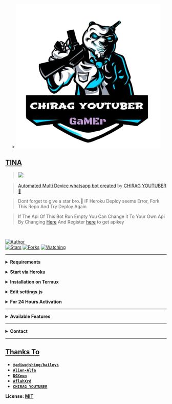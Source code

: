 <p align="center">
> <a href="https://youtu.be/c/chiragyoutuber"><img src="logo.jpg" alt="CHIRAG YOUTUBER" width="450" />

</p>

## TINA

> <a href="https://youtu.be/c/chiragyoutuber"><img src="https://img.shields.io/badge/CHANNEL-SUBSCRIBE-ff0000?style=for-the-badge&logo=youtube&logoColor=ff000000&link=https://www.youtube.com/c/BOTINDO" /><br>

> [Automated Multi Device whatsapp bot created](https://github.com/LOSTHACKEROFC/TINA) by [CHIRAG YOUTUBER 🥵](github.com/LOSTHACKEROFC)

> Dont forget to give a star bro.🥲 IF Heroku Deploy seems Error, Fork This Repo And Try Deploy Again

> If The Api Of This Bot Run Empty You Can Change it To Your Own Api By Changing [Here](https://github.com/LOSTHACKEROFC/TINA/blob/master/settings.js#L18) And Register [here](https://zenzapis.xyz/) to get apikey


</br>

<a href="https://github.com/LOSTHACKEROFC"><img title="Author" src="https://img.shields.io/badge/Author-CHIRAG YOUTUBER-blue.svg?color=54aeff&style=for-the-badge&logo=github" /></a>  
<a href="https://github.com/LOSTHACKEROFC/TINA"><img title="Stars" src="https://img.shields.io/github/stars/LOSTHACKEROFC/TINA?color=54aeff&style=flat-square" /></a>
<a href="https://github.com/LOSTHACKEROFC/TINA/network/members"><img title="Forks" src="https://img.shields.io/github/forks/LOSTHACKEROFC/TINA?color=54aeff&style=flat-square" /></a>
<a href="https://github.com/LOSTHACKEROFC/TINA/watchers"><img title="Watching" src="https://img.shields.io/github/watchers/LOSTHACKEROFC/TINA?label=watchers&color=54aeff&style=flat-square" /></a> <br>

---

<!-- Requirements -->
<b><details><summary>Requirements</summary></b>
* Some Text Editor
* [Node JS](https://nodejs.org/en/)
* [Git](https://git-scm.com/downloads)
* [FFMPEG](https://ffmpeg.org/download.html)
  
```bash
Add FFmpeg to PATH environment variable
```
</details>


<!-- Start via Heroku -->
<b><details><summary>Start via Heroku</summary></b>

* Scan QR In Your Whatsapp From [Here](https://replit.com/@nexusNw/Md-Scanner?outputonly=1&lite=1)
* Fork This Repo By Clicking [Here](https://github.com/LOSTHACKEROFC/TINA/fork)
* then Deploy The Bot From [Here](https://heroku.com/deploy)
* Wait 5-10 Min To Deploy 
* After Deploying On The Worker And Check The Logs

</details>



<!-- Installation via Termux -->
<b><details><summary>Installation on Termux</summary></b>
```bash
> apt update
> apt upgrade
> pkg update && pkg upgrade
> pkg install bash
> pkg install libwebp
> pkg install git -y
> pkg install nodejs -y 
> pkg install ffmpeg -y 
> pkg install wget
> pkg install imagemagick -y
> git clone https://github.com/LOSTHACKEROFC/TINA
> cd TINA
> npm install
```
</details>

<!-- Edit -->
<b><details><summary>Edit settings.js</summary></b>
```bash
global.APIKeys = {
	'https://zenzapis.xyz': 'YOURAPIKEY',
}
  
global.owner = ["919536476115"]
global.ownername = ["CHIRAG YOUTUBER 👨🏻‍💻"]
```
</details>


<!-- 24hrs-->
<b><details><summary>For 24 Hours Activation</summary></b>

```bash
npm i -g pm2 && pm2 start index.js && pm2 save && pm2 logs
```

</details>

----


<b><details><summary>Available Features</summary><br>
	
| Features |  Availability |
| :------: |  :----------: |
|   Convert     |       ✅     |
|   Database     |       ✅     |
|   Owner     |       ✅    |
|   Islami     |       ✅     |
|   Downloader     |       ✅     |
|   Webzone     |       ✅[      |
|   Searching     |       ✅      |
|   Textpro     |       ✅      |
|   Ephoto     |       ✅     |
|   Primbon     |       ✅     |
|   Anime Web     |       ✅      |
|   Stalker     |       ✅      |
|   Random Text     |       ✅     |
|   Random Image     |       ✅     |
|   Nekos Life     |       ✅      |
|   More Nsfw     |       ✅      |
|   Creator     |       ✅      |

</details>


----

<!-- Contact Owner -->
<b><details><summary>Contact</summary></b>

## ```Connect With Me```
<p align="center">
<a href="https://wa.me/919536486115"><img src="https://img.shields.io/badge/Contact CHIRAG YOUTUBER-25D366?style=for-the-badge&logo=whatsapp&logoColor=white" />
<a href="https://youtube.com/c/chiragyoutuber"><img src="https://img.shields.io/badge/Subscribe NOW-ff0000?style=for-the-badge&logo=youtube&logoColor=ff000000&link=https://www.youtube.com/c/BOTINDO" /><br>
</p>

</details>


</details><hr>

## Thanks To
* [`@adiwajshing/baileys`](https://github.com/adiwajshing/baileys)
* [`Alien-Alfa`](https://github.com/Alien-Alfa)
* [`DGXeon`](https://github.com/DGXeon)
* [`AflahXrd`](https://github.com/nexusNw)
* [`CHIRAG YOUTUBER`](https://github.com/LOSTHACKEROFC)

License: [MIT](https://github.com/LOSTHACKEROFC/LICENSE)
